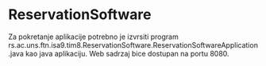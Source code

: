 # ReservationSoftware

Za pokretanje aplikacije potrebno je izvrsiti program
rs.ac.uns.ftn.isa9.tim8.ReservationSoftware.ReservationSoftwareApplication.java kao java aplikaciju.
Web sadrzaj bice dostupan na portu 8080.
